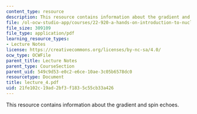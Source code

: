```yaml
---
content_type: resource
description: This resource contains information about the gradient and spin echoes.
file: /ol-ocw-studio-app/courses/22-920-a-hands-on-introduction-to-nuclear-magnetic-resonance-january-iap-1997/21fe102c19ad2bf3f1835c55cb33a426_lecture_4.pdf
file_size: 309109
file_type: application/pdf
learning_resource_types:
- Lecture Notes
license: https://creativecommons.org/licenses/by-nc-sa/4.0/
ocw_type: OCWFile
parent_title: Lecture Notes
parent_type: CourseSection
parent_uid: 549c9d53-e0c2-e6ce-10ae-3c05b6578dc0
resourcetype: Document
title: lecture_4.pdf
uid: 21fe102c-19ad-2bf3-f183-5c55cb33a426
---
```

This resource contains information about the gradient and spin echoes.